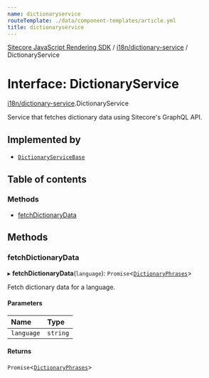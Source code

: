 ```yaml
---
name: dictionaryservice
routeTemplate: ./data/component-templates/article.yml
title: dictionaryservice
---
```


[Sitecore JavaScript Rendering SDK](/docs/fundamentals/ref/jss/) / [i18n/dictionary-service](/docs/fundamentals/ref/jss/modules/i18n_dictionary_service) / DictionaryService

# Interface: DictionaryService

[i18n/dictionary-service](/docs/fundamentals/ref/jss/modules/i18n_dictionary_service).DictionaryService

Service that fetches dictionary data using Sitecore's GraphQL API.

## Implemented by

- [`DictionaryServiceBase`](/docs/fundamentals/ref/jss/classes/i18n_dictionary_service/dictionaryservicebase)

## Table of contents

### Methods

- [fetchDictionaryData](/docs/fundamentals/ref/jss/interfaces/i18n_dictionary_service/dictionaryservice#fetchdictionarydata)

## Methods

### fetchDictionaryData

▸ **fetchDictionaryData**(`language`): `Promise`<[`DictionaryPhrases`](/docs/fundamentals/ref/jss/interfaces/i18n_dictionary_service/dictionaryphrases)\>

Fetch dictionary data for a language.

#### Parameters

| Name | Type |
| :------ | :------ |
| `language` | `string` |

#### Returns

`Promise`<[`DictionaryPhrases`](/docs/fundamentals/ref/jss/interfaces/i18n_dictionary_service/dictionaryphrases)\>
